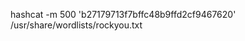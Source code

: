 hashcat -m 500 'b27179713f7bffc48b9ffd2cf9467620' /usr/share/wordlists/rockyou.txt   


<!-- @nested-tags:brute_force/hashcat-->